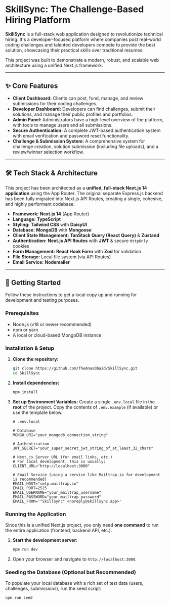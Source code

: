 # SkillSync: The Challenge-Based Hiring Platform

**SkillSync** is a full-stack web application designed to revolutionize technical hiring. It's a developer-focused platform where companies post real-world coding challenges and talented developers compete to provide the best solution, showcasing their practical skills over traditional resumes.

This project was built to demonstrate a modern, robust, and scalable web architecture using a unified Next.js framework.

---

## ✨ Core Features

- **Client Dashboard:** Clients can post, fund, manage, and review submissions for their coding challenges.
- **Developer Dashboard:** Developers can find challenges, submit their solutions, and manage their public profiles and portfolios.
- **Admin Panel:** Administrators have a high-level overview of the platform, with tools to manage users and all submissions.
- **Secure Authentication:** A complete JWT-based authentication system with email verification and password reset functionality.
- **Challenge & Submission System:** A comprehensive system for challenge creation, solution submission (including file uploads), and a review/winner selection workflow.

---

## 🛠️ Tech Stack & Architecture

This project has been architected as a **unified, full-stack Next.js 14 application** using the App Router. The original separate Express.js backend has been fully migrated into Next.js API Routes, creating a single, cohesive, and highly performant codebase.

- **Framework:** **Next.js 14** (App Router)
- **Language:** **TypeScript**
- **Styling:** **Tailwind CSS** with **DaisyUI**
- **Database:** **MongoDB** with **Mongoose**
- **Client State Management:** **TanStack Query (React Query)** & **Zustand**
- **Authentication:** **Next.js API Routes** with **JWT** & secure `HttpOnly` cookies
- **Form Management:** **React Hook Form** with **Zod** for validation
- **File Storage:** Local file system (via API Routes)
- **Email Service:** **Nodemailer**

---

## 🚀 Getting Started

Follow these instructions to get a local copy up and running for development and testing purposes.

### Prerequisites

- Node.js (v18 or newer recommended)
- npm or yarn
- A local or cloud-based MongoDB instance

### Installation & Setup

1.  **Clone the repository:**

    ```bash
    git clone https://github.com/TheAnasObaid/SkillSync.git
    cd SkillSync
    ```

2.  **Install dependencies:**

    ```bash
    npm install
    ```

3.  **Set up Environment Variables:**
    Create a single `.env.local` file in the **root** of the project. Copy the contents of `.env.example` (if available) or use the template below.

    ```env
    # .env.local

    # Database
    MONGO_URI="your_mongodb_connection_string"

    # Authentication
    JWT_SECRET="your_super_secret_jwt_string_of_at_least_32_chars"

    # Next.js Server URL (for email links, etc.)
    # For local development, this is usually:
    CLIENT_URL="http://localhost:3000"

    # Email Service (using a service like Mailtrap.io for development is recommended)
    EMAIL_HOST="smtp.mailtrap.io"
    EMAIL_PORT=2525
    EMAIL_USERNAME="your_mailtrap_username"
    EMAIL_PASSWORD="your_mailtrap_password"
    EMAIL_FROM='"SkillSync" <noreply@skillsync.app>'
    ```

### Running the Application

Since this is a unified Next.js project, you only need **one command** to run the entire application (frontend, backend API, etc.).

1.  **Start the development server:**

    ```bash
    npm run dev
    ```

2.  Open your browser and navigate to `http://localhost:3000`.

### Seeding the Database (Optional but Recommended)

To populate your local database with a rich set of test data (users, challenges, submissions), run the seed script:

```bash
npm run seed
```

